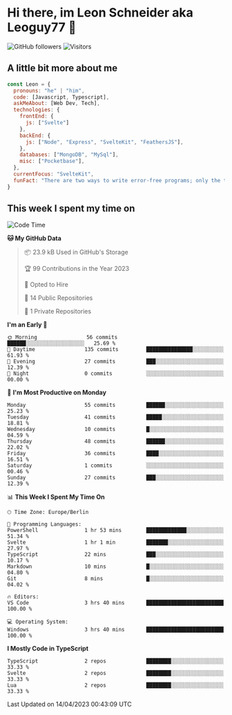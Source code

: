 # Hi there, im Leon Schneider aka Leoguy77 👋

![GitHub followers](https://img.shields.io/github/followers/leoguy77.svg?style=social&label=Followers) ![Visitors](https://visitor-badge.glitch.me/badge?page_id=leoguy77.leoguy77)

## A little bit more about me

```javascript
const Leon = {
  pronouns: "he" | "him",
  code: [Javascript, Typescript],
  askMeAbout: [Web Dev, Tech],
  technologies: {
    frontEnd: {
      js: ["Svelte"]
    },
    backEnd: {
      js: ["Node", "Express", "SvelteKit", "FeathersJS"],
    },
    databases: ["MongoDB", "MySql"],
    misc: ["Pocketbase"],
  },
  currentFocus: "SvelteKit",
  funFact: "There are two ways to write error-free programs; only the third one works"
}
```

## This week I spent my time on

<!--START_SECTION:waka-->
![Code Time](http://img.shields.io/badge/Code%20Time-8%20hrs%2031%20mins-blue)

**🐱 My GitHub Data** 

> 📦 23.9 kB Used in GitHub's Storage 
 > 
> 🏆 99 Contributions in the Year 2023
 > 
> 💼 Opted to Hire
 > 
> 📜 14 Public Repositories 
 > 
> 🔑 1 Private Repositories 
 > 
**I'm an Early 🐤** 

```text
🌞 Morning                56 commits          ██████░░░░░░░░░░░░░░░░░░░   25.69 % 
🌆 Daytime                135 commits         ███████████████░░░░░░░░░░   61.93 % 
🌃 Evening                27 commits          ███░░░░░░░░░░░░░░░░░░░░░░   12.39 % 
🌙 Night                  0 commits           ░░░░░░░░░░░░░░░░░░░░░░░░░   00.00 % 
```
📅 **I'm Most Productive on Monday** 

```text
Monday                   55 commits          ██████░░░░░░░░░░░░░░░░░░░   25.23 % 
Tuesday                  41 commits          █████░░░░░░░░░░░░░░░░░░░░   18.81 % 
Wednesday                10 commits          █░░░░░░░░░░░░░░░░░░░░░░░░   04.59 % 
Thursday                 48 commits          ██████░░░░░░░░░░░░░░░░░░░   22.02 % 
Friday                   36 commits          ████░░░░░░░░░░░░░░░░░░░░░   16.51 % 
Saturday                 1 commits           ░░░░░░░░░░░░░░░░░░░░░░░░░   00.46 % 
Sunday                   27 commits          ███░░░░░░░░░░░░░░░░░░░░░░   12.39 % 
```


📊 **This Week I Spent My Time On** 

```text
🕑︎ Time Zone: Europe/Berlin

💬 Programming Languages: 
PowerShell               1 hr 53 mins        █████████████░░░░░░░░░░░░   51.34 % 
Svelte                   1 hr 1 min          ███████░░░░░░░░░░░░░░░░░░   27.97 % 
TypeScript               22 mins             ███░░░░░░░░░░░░░░░░░░░░░░   10.17 % 
Markdown                 10 mins             █░░░░░░░░░░░░░░░░░░░░░░░░   04.80 % 
Git                      8 mins              █░░░░░░░░░░░░░░░░░░░░░░░░   04.02 % 

🔥 Editors: 
VS Code                  3 hrs 40 mins       █████████████████████████   100.00 % 

💻 Operating System: 
Windows                  3 hrs 40 mins       █████████████████████████   100.00 % 
```

**I Mostly Code in TypeScript** 

```text
TypeScript               2 repos             ████████░░░░░░░░░░░░░░░░░   33.33 % 
Svelte                   2 repos             ████████░░░░░░░░░░░░░░░░░   33.33 % 
Lua                      2 repos             ████████░░░░░░░░░░░░░░░░░   33.33 % 
```




 Last Updated on 14/04/2023 00:43:09 UTC
<!--END_SECTION:waka-->
